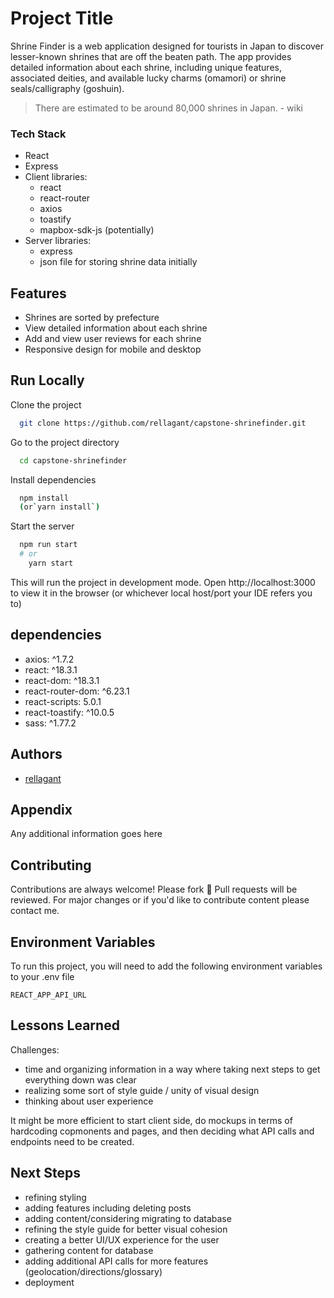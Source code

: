 # Project Title

Shrine Finder is a web application designed for tourists in Japan to discover lesser-known shrines that are off the beaten path. The app provides detailed information about each shrine, including unique features, associated deities, and available lucky charms (omamori) or shrine seals/calligraphy (goshuin).
>There are estimated to be around 80,000 shrines in Japan. - wiki

### Tech Stack

- React
- Express
- Client libraries: 
    - react
    - react-router
    - axios
    - toastify
    - mapbox-sdk-js (potentially)
- Server libraries:
    - express
    - json file for storing shrine data initially

## Features

- Shrines are sorted by prefecture
- View detailed information about each shrine
- Add and view user reviews for each shrine
- Responsive design for mobile and desktop
## Run Locally

Clone the project

```bash
  git clone https://github.com/rellagant/capstone-shrinefinder.git
```

Go to the project directory

```bash
  cd capstone-shrinefinder
```

Install dependencies

```bash
  npm install
  (or`yarn install`)
```

Start the server

```bash
  npm run start
  # or
    yarn start
```

This will run the project in development mode. Open http://localhost:3000 to view it in the browser (or whichever local host/port your IDE refers you to)

## dependencies

* axios: ^1.7.2
* react: ^18.3.1
* react-dom: ^18.3.1
* react-router-dom: ^6.23.1
* react-scripts: 5.0.1
* react-toastify: ^10.0.5
* sass: ^1.77.2
## Authors

- [rellagant](https://www.github.com/rellagant)


## Appendix

Any additional information goes here


## Contributing

Contributions are always welcome! Please fork 🍴
Pull requests will be reviewed. For major changes or if you'd like to contribute content please contact me. 

## Environment Variables

To run this project, you will need to add the following environment variables to your .env file

`REACT_APP_API_URL`


## Lessons Learned

Challenges: 
* time and organizing information in a way where taking next steps to get everything down was clear
* realizing some sort of style guide / unity of visual design
* thinking about user experience


It might be more efficient to start client side, do mockups in terms of hardcoding copmonents and pages, and then deciding what API calls and endpoints need to be created.

## Next Steps

* refining styling
* adding features including deleting posts
* adding content/considering migrating to database
* refining the style guide for better visual cohesion
* creating a better UI/UX experience for the user
* gathering content for database
* adding additional API calls for more features (geolocation/directions/glossary)
* deployment

